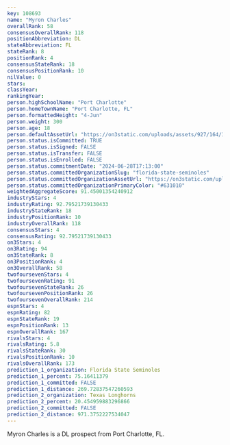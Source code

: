 ```yaml
---
key: 108693
name: "Myron Charles"
overallRank: 58
consensusOverallRank: 118
positionAbbreviation: DL
stateAbbreviation: FL
stateRank: 8
positionRank: 4
consensusStateRank: 18
consensusPositionRank: 10
nilValue: 0
stars: 
classYear: 
rankingYear: 
person.highSchoolName: "Port Charlotte"
person.homeTownName: "Port Charlotte, FL"
person.formattedHeight: "4-Jun"
person.weight: 300
person.age: 18
person.defaultAssetUrl: "https://on3static.com/uploads/assets/927/164/164927.jpg"
person.status.isCommitted: TRUE
person.status.isSigned: FALSE
person.status.isTransfer: FALSE
person.status.isEnrolled: FALSE
person.status.commitmentDate: "2024-06-28T17:13:00"
person.status.committedOrganizationSlug: "florida-state-seminoles"
person.status.committedOrganizationAssetUrl: "https://on3static.com/uploads/assets/936/149/149936.svg"
person.status.committedOrganizationPrimaryColor: "#631010"
weightedAggregateScore: 91.45001354240912
industryStars: 4
industryRating: 92.79521739130433
industryStateRank: 18
industryPositionRank: 10
industryOverallRank: 118
consensusStars: 4
consensusRating: 92.79521739130433
on3Stars: 4
on3Rating: 94
on3StateRank: 8
on3PositionRank: 4
on3OverallRank: 58
twofoursevenStars: 4
twofoursevenRating: 91
twofoursevenStateRank: 26
twofoursevenPositionRank: 26
twofoursevenOverallRank: 214
espnStars: 4
espnRating: 82
espnStateRank: 19
espnPositionRank: 13
espnOverallRank: 167
rivalsStars: 4
rivalsRating: 5.8
rivalsStateRank: 30
rivalsPositionRank: 10
rivalsOverallRank: 173
prediction_1_organization: Florida State Seminoles
prediction_1_percent: 75.16411379
prediction_1_committed: FALSE
prediction_1_distance: 269.72837547260593
prediction_2_organization: Texas Longhorns
prediction_2_percent: 20.454959883296866
prediction_2_committed: FALSE
prediction_2_distance: 971.3752227534047
---
```

Myron Charles is a DL prospect from Port Charlotte, FL.